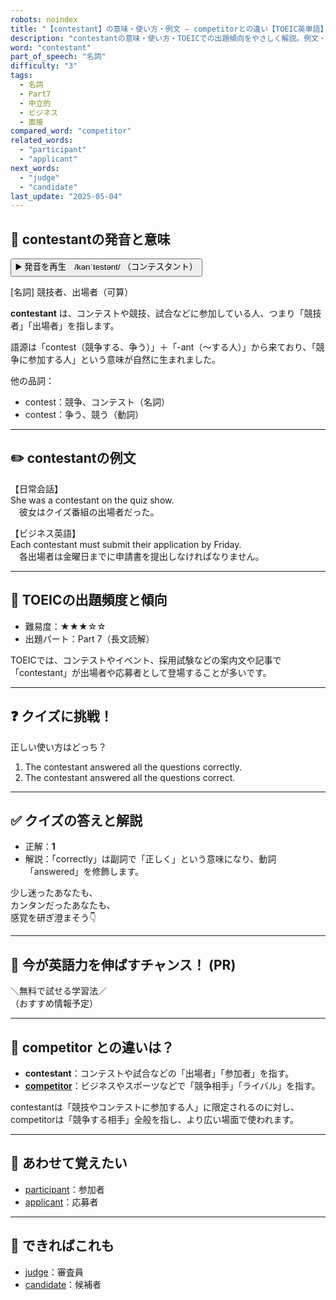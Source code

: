```yaml
---
robots: noindex
title: "【contestant】の意味・使い方・例文 ― competitorとの違い【TOEIC英単語】"
description: "contestantの意味・使い方・TOEICでの出題傾向をやさしく解説。例文・クイズ付きでcompetitorとの違いもわかりやすく学べます。"
word: "contestant"
part_of_speech: "名詞"
difficulty: "3"
tags:
  - 名詞
  - Part7
  - 中立的
  - ビジネス
  - 面接
compared_word: "competitor"
related_words:
  - "participant"
  - "applicant"
next_words:
  - "judge"
  - "candidate"
last_update: "2025-05-04"
---
```


## 🔰 contestantの発音と意味

<button class="play-audio" onclick="playTTS('contestant')">
  <span class="play-audio-main">
    ▶️ 発音を再生　/kənˈtestənt/
  </span>
  <span class="play-audio-sub">
    （コンテスタント）
  </span>
</button>

[名詞] 競技者、出場者（可算）

**contestant** は、コンテストや競技、試合などに参加している人、つまり「競技者」「出場者」を指します。

語源は「contest（競争する、争う）」＋「-ant（～する人）」から来ており、「競争に参加する人」という意味が自然に生まれました。

他の品詞：  
- contest：競争、コンテスト（名詞）
- contest：争う、競う（動詞）

---

## ✏️ contestantの例文

【日常会話】  
She was a contestant on the quiz show.  
　彼女はクイズ番組の出場者だった。

【ビジネス英語】  
Each contestant must submit their application by Friday.  
　各出場者は金曜日までに申請書を提出しなければなりません。

---

## 🎯 TOEICの出題頻度と傾向

- 難易度：★★★☆☆
- 出題パート：Part 7（長文読解）

TOEICでは、コンテストやイベント、採用試験などの案内文や記事で「contestant」が出場者や応募者として登場することが多いです。

---

## ❓ クイズに挑戦！

正しい使い方はどっち？

1. The contestant answered all the questions correctly.  
2. The contestant answered all the questions correct.

---

## ✅ クイズの答えと解説

- 正解：**1**
- 解説：「correctly」は副詞で「正しく」という意味になり、動詞「answered」を修飾します。

少し迷ったあなたも、  
カンタンだったあなたも、  
感覚を研ぎ澄まそう👇️

---

## 🚀 今が英語力を伸ばすチャンス！ (PR)

<div class="info-center">
＼無料で試せる学習法／<br>  
（おすすめ情報予定）
</div>

---

## 🤔  competitor との違いは？

- **contestant**：コンテストや試合などの「出場者」「参加者」を指す。
- **[competitor](/competitor)**：ビジネスやスポーツなどで「競争相手」「ライバル」を指す。

contestantは「競技やコンテストに参加する人」に限定されるのに対し、competitorは「競争する相手」全般を指し、より広い場面で使われます。

---

## 🧩 あわせて覚えたい

- [participant](/participant)：参加者
- [applicant](/applicant)：応募者

---

## 📖 できればこれも

- [judge](/judge)：審査員
- [candidate](/candidate)：候補者

<!-- cvid: aid39_bid02 -->
